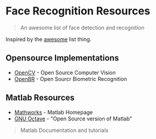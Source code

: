 # Face Recognition Resources
> An awesome list of face detection and recognition

Inspired by the [awesome](https://github.com/sindresorhus/awesome) list thing.

## Opensource Implementations
- [OpenCV](http://opencv.org/) - Open Source Computer Vision
- [OpenBR](http://openbiometrics.org/) - Open Sourcr Biometric Recognition

## Matlab Resources
- [Mathworks](http://www.mathworks.com/) - Matlab Homepage
- [GNU Octave](https://www.gnu.org/software/octave/index.html) - "Open Source version of Matlab"

> Matlab Documentation and tutorials

